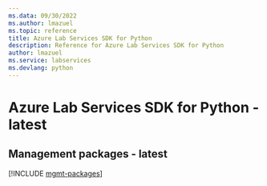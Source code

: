 ```yaml
---
ms.data: 09/30/2022
ms.author: lmazuel
ms.topic: reference
title: Azure Lab Services SDK for Python
description: Reference for Azure Lab Services SDK for Python
author: lmazuel
ms.service: labservices
ms.devlang: python
---
```

# Azure Lab Services SDK for Python - latest

## Management packages - latest
[!INCLUDE [mgmt-packages](lab-services-mgmt-index.md)]